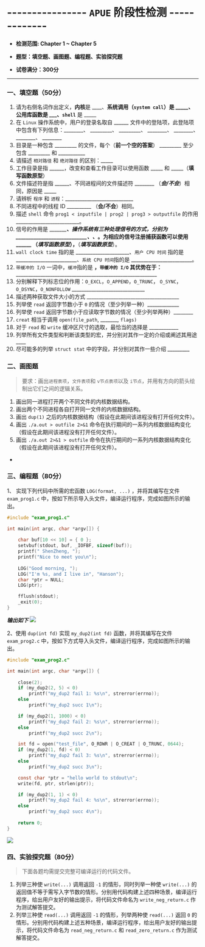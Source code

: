 # ---------------- `APUE` 阶段性检测 -------------
* **检测范围: Chapter 1 ~ Chapter 5**

* **题型：填空题、画图题、编程题、实验探究题**

* **试卷满分：300分**
****

### 一、填空题（50分）
1. 请为右侧名词作出定义，**内核**是 ____、**系统调用（`system call`）**是 _____、**公用库函数**是 ___、**`shell`** 是 _____
2. 在 `Linux` 操作系统中，用户的登录名取自 ______ 文件中的登陆项，此登陆项中包含有下列信息：________、 _________、 _________、 ________、 ________、 ________、 ________
3. 目录是一种包含 _________ 的文件，每个（**前一个空的答案**） _________ 至少包含 _________ 和 ___________
4. 请描述 `相对路径` 和 `绝对路径` 的区别：_____
5. 工作目录是指 ______，改变和查看工作目录可以使用函数 _____ 和 _____（**填写函数原型**）
6. 文件描述符是指 ______、不同进程间的文件描述符 ________ （***会/不会***）相同，原因是 _____ 
7. 请辨析 `程序` 和 `进程`：____________________________
8. 不同进程中的线程 ID __________ （**会/不会**）相同。
6. 描述 `shell` 命令 `prog1 < inputfile | prog2 | prog3 > outputfile` 的作用  __________________________。
7. 信号的作用是 ________________________________、操作系统有三种处理信号的方式，分别为 ____________________________、________、___________。为相应的信号注册捕获函数可以使用 ______ （***填写函数原型***），______（***填写函数原型***）。
7. `wall clock time` 指的是 ______________________、`用户 CPU 时间` 指的是 _________________________、`系统 CPU 时间`指的是 _________________________。 
8. `带缓冲的 I/O` 一词中，`缓冲`指的是 ____，`带缓冲的 I/O` 其优势在于：______________________________________________________________
9. 分别解释下列标志位的作用：`O_EXCL`，`O_APPEND`，`O_TRUNC`，
`O_SYNC`，`O_DSYNC`，`O_NONFOLLOW` ______________________________
10. 描述两种获取文件大小的方式 ______________________________________
11. 列举使 `read` 返回字节数小于 `0` 的情况（至少列举一种）_____________
12. 列举使 `read` 返回字节数小于应读取字节数的情况（至少列举两种）________
15. `creat` 相当于调用 `open(file_path`, _______, `flags)`
16. 对于 `read` 和 `write` 缓冲区尺寸的选取，最恰当的选择是 ____________ 
17. 列举所有文件类型和判断该类型的宏，并分别对其作一定的介绍或阐述其用途 ____
18. 尽可能多的列举 `struct stat` 中的字段，并分别对其作一些介绍 _________

### 二、画图题
> 要求：画出`进程表项`，`文件表项`和 `v节点表项`以及 `i节点`，并用有方向的箭头绘制出它们之间的逻辑关系。

1. 画出同一进程打开两个不同文件的内核数据结构。
2. 画出两个不同进程各自打开同一文件的内核数据结构。
3. 画出 `dup(1)` 之后的内核数据结构（假设在此期间该进程没有打开任何文件）。
4. 画出 `./a.out > outfile 2>&1` 命令在执行期间的一系列内核数据结构变化（假设在此期间该进程没有打开任何文件）。
5. 画出 `./a.out 2>&1 > outfile` 命令在执行期间的一系列内核数据结构变化（假设在此期间该进程没有打开任何文件）。

-
### 三、编程题（80分）

1、 实现下列代码中所需的宏函数 `LOG(format, ...)` ，并将其编写在文件 `exam_prog1.c` 中，按如下所示导入头文件，编译运行程序，完成如图所示的输出。 

```C
#include "exam_prog1.c"

int main(int argc, char *argv[]) {
	
	char buf[10 << 10] = { 0 };
    setvbuf(stdout, buf, _IOFBF, sizeof(buf));
    printf(" ShenZheng, ");
    printf("Nice to meet you\n");
    
    LOG("Good morning, ");
    LOG("I'm %s, and I live in", "Hanson");
    char *ptr = NULL;
    LOG(ptr);

    fflush(stdout);
    _exit(0);    
}
```

***输出如下***
![](/Users/bot/Desktop/APUE/APUE/APUE_Examination_01_05/pro1.input.png)

2、使用 `dup(int fd)` 实现 `my_dup2(int fd)` 函数，并将其编写在文件 `exam_prog2.c` 中，按如下方式导入头文件，编译运行程序，完成如图所示的输出。

```C
#include "exam_prog2.c"

int main(int argc, char *argv[]) {
    
    close(2);
    if (my_dup2(2, 5) < 0) 
        printf("my_dup2 fail 1: %s\n", strerror(errno));
    else
        printf("my_dup2 succ 1\n");

    if (my_dup2(1, 1000) < 0) 
        printf("my_dup2 fail 2: %s\n", strerror(errno));
    else
        printf("my_dup2 succ 2\n");

    int fd = open("test_file", O_RDWR | O_CREAT | O_TRUNC, 0644);
    if (my_dup2(1, fd) < 0)
        printf("my_dup2 fail 3: %s\n", strerror(errno));
    else
        printf("my_dup2 succ 3\n");

    const char *ptr = "hello world to stdout\n";
    write(fd, ptr, strlen(ptr));

    if (my_dup2(1, 1) < 0)
        printf("my_dup2 fail 4: %s\n", strerror(errno));
    else
        printf("my_dup2 succ 4\n");
    
    return 0;    
}
```

![](/Users/bot/Desktop/APUE/APUE/APUE_Examination_01_05/prog2.input.png )

### 四、实验探究题（80分）

> 下面各题均需提交完整可编译运行的代码文件。

1. 列举三种使 `write(...)` 调用返回 `-1` 的情形，同时列举一种使 `write(...)` 的返回值不等于需写入字节数的情形。分别用代码构建上述四种场景，编译运行程序，给出用户友好的输出提示，将代码文件命名为 `write_neg_return.c` 作为测试解答提交。
2. 列举三种使 `read(...)` 调用返回 `-1` 的情形，列举两种使 `read(...)` 返回 `0` 的情形。分别用代码构建上述五种场景，编译运行程序，给出用户友好的输出提示，将代码文件命名为 `read_neg_return.c` 和 `read_zero_return.c` 作为测试解答提交。





	
	






 
